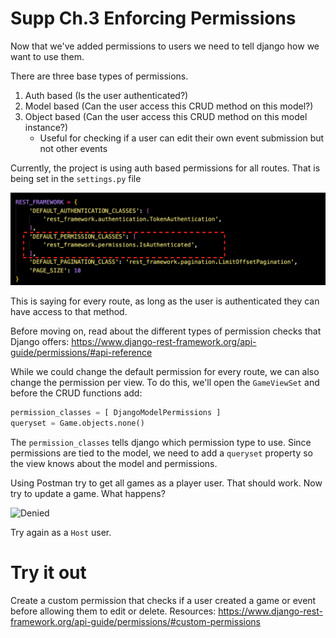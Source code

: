 # Supp Ch.3 Enforcing Permissions

Now that we've added permissions to users we need to tell django how we want to use them.

There are three base types of permissions.

1. Auth based (Is the user authenticated?)
2. Model based (Can the user access this CRUD method on this model?)
3. Object based (Can the user access this CRUD method on this model instance?)
   - Useful for checking if a user can edit their own event submission but not other events

Currently, the project is using auth based permissions for all routes. That is being set in the `settings.py` file

![default permissions](./images/default_permissions.png)

This is saying for every route, as long as the user is authenticated they can have access to that method.

Before moving on, read about the different types of permission checks that Django offers: https://www.django-rest-framework.org/api-guide/permissions/#api-reference

While we could change the default permission for every route, we can also change the permission per view. To do this, we'll open the `GameViewSet` and before the CRUD functions add:

```py
permission_classes = [ DjangoModelPermissions ]
queryset = Game.objects.none()
```

The `permission_classes` tells django which permission type to use. Since permissions are tied to the model, we need to add a `queryset` property so the view knows about the model and permissions.

Using Postman try to get all games as a player user. That should work. Now try to update a game. What happens?

![Denied](https://media.giphy.com/media/OgbPFB5AE3jW/giphy.gif)

Try again as a `Host` user.

# Try it out

Create a custom permission that checks if a user created a game or event before allowing them to edit or delete.
Resources:
https://www.django-rest-framework.org/api-guide/permissions/#custom-permissions
